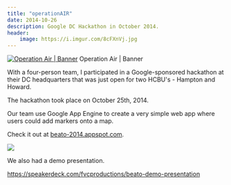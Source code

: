 ```yaml
---
title: "operationAIR"
date: 2014-10-26
description: Google DC Hackathon in October 2014.
header:
    image: https://i.imgur.com/8cFXnVj.jpg
---
```


[![Operation Air |
Banner](https://fvcproductions.files.wordpress.com/2014/10/hedaer-0011.jpg)](https://fvcproductions.files.wordpress.com/2014/10/hedaer-0011.jpg)
Operation Air | Banner

With a four-person team, I participated in a Google-sponsored hackathon
at their DC headquarters that was just open for two HCBU's - Hampton and
Howard.

The hackathon took place on October 25th, 2014.

Our team use Google App Engine to create a very simple web app where
users could add markers onto a map.

Check it out at
[beato-2014.appspot.com](https://beato-2014.appspot.com/).

[![](https://mir-s3-cdn-cf.behance.net/project_modules/max_1200/5839b420810715.562f17e65a860.png)](https://mir-s3-cdn-cf.behance.net/project_modules/max_1200/5839b420810715.562f17e65a860.png)

We also had a demo presentation.

https://speakerdeck.com/fvcproductions/beato-demo-presentation
